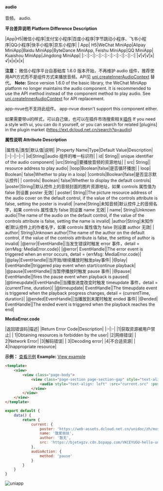 #### audio
音频。
audio.

**平台差异说明**
**Platform Difference Description**

|App|H5|微信小程序|支付宝小程序|百度小程序|字节跳动小程序、飞书小程序|QQ小程序|快手小程序|京东小程序|
| App| H5|WeChat MiniApp|Alipay MiniApp|Baidu MiniApp|ByteDance MiniApp, Feishu MiniApp|QQ MiniApp| Kuaishou MiniApp|Jingdong MiniApp|
|:-:|:-:|:-:|:-:|:-:|:-:|:-:|:-:|:-:|
|√|√|√|x|√|x|x|x|x|

**注意：** 微信小程序平台自基础库 1.6.0 版本开始，不再维护 audio 组件，推荐使用API方式而不是组件方式来播放音频。API见 [uni.createInnerAudioContext](/api/media/audio-context?id=createinneraudiocontext) 替代。
**Note:** Since version 1.6.0 of the basic library, the WeChat MiniApp platform no longer maintains the audio component. It is recommended to use the API method instead of the component method to play audio. See [uni.createInnerAudioContext](/api/media/audio-context?id=createinneraudiocontext) for API replacement.

app-nvue也不支持此组件。
app-nvue doesn't support this component either.

如果需要带ui的样式，可以自己做，也可以在插件市场搜索相关[插件](https://ext.dcloud.net.cn/search?q=audio)
If you need a style with ui, you can do it yourself, or you can search for related [plugins] in the plugin market (https://ext.dcloud.net.cn/search?q=audio)

**属性说明**
**Attribute Description**

|属性名|类型|默认值|说明|
|Property Name|Type|Default Value|Description|
|:-|:-|:-|:-|
|id|String||audio 组件的唯一标识符|
| id| String|| unique identifier of the audio component|
|src|String||要播放音频的资源地址|
| src| String|| resource address to play audio|
|loop|Boolean|false|是否循环播放|
| loop| Boolean| false|Whether to play in a loop|
|controls|Boolean|false|是否显示默认控件|
| controls| Boolean| false|Whether to display the default controls|
|poster|String||默认控件上的音频封面的图片资源地址，如果 controls 属性值为 false 则设置 poster 无效|
| poster| String||The picture resource address of the audio cover on the default control, if the value of the controls attribute is false, setting the poster is invalid|
|name|String|未知音频|默认控件上的音频名字，如果 controls 属性值为 false 则设置 name 无效|
| name| String|Unknown audio|The name of the audio on the default control, if the value of the controls attribute is false, setting the name is invalid|
|author|String|未知作者|默认控件上的作者名字，如果 controls 属性值为 false 则设置 author 无效|
| author| String|Unknown author|The name of the author on the default control, if the value of the controls attribute is false, the setting of author is invalid|
|@error|EventHandle||当发生错误时触发 error 事件，detail = {errMsg: MediaError.code}|
|@error| EventHandle||The error event is triggered when an error occurs, detail = {errMsg: MediaError.code}|
|@play|EventHandle||当开始/继续播放时触发play事件|
|@play| EventHandle||triggered play event when start/continue playback|
|@pause|EventHandle||当暂停播放时触发 pause 事件|
|@pause| EventHandle||fires the pause event when playback is paused|
|@timeupdate|EventHandle||当播放进度改变时触发 timeupdate 事件，detail = {currentTime, duration}|
|@timeupdate| EventHandle||The timeupdate event is triggered when the playback progress changes, detail = {currentTime, duration}|
|@ended|EventHandle||当播放到末尾时触发 ended 事件|
|@ended| EventHandle||The ended event is triggered when the playback reaches the end|

**MediaError.code**

|返回错误码|描述|
|Return Error Code|Description|
|:-|:-|
|1|获取资源被用户禁止|
| 1|Obtaining resources is forbidden by the user|
|2|网络错误|
| 2|Network Error|
|3|解码错误|
| 3|Decoding error|
|4|不合适资源|
| 4|Inappropriate resource|

**示例：** [查看示例](https://hellouniapp.dcloud.net.cn/pages/component/audio/audio)
**Example:** [View example](https://hellouniapp.dcloud.net.cn/pages/component/audio/audio)
 
```html
<template>
	<view>
		<view class="page-body">
			<view class="page-section page-section-gap" style="text-align: center;">
				<audio style="text-align: left" :src="current.src" :poster="current.poster" :name="current.name" :author="current.author" :action="audioAction" controls></audio>
			</view>
		</view>
	</view>
</template>
```


```javascript
export default {
	data() {
		return {
			current: {
				poster: 'https://web-assets.dcloud.net.cn/unidoc/zh/music-a.png',
				name: '致爱丽丝',
				author: '暂无',
				src: 'https://bjetxgzv.cdn.bspapp.com/VKCEYUGU-hello-uniapp/2cc220e0-c27a-11ea-9dfb-6da8e309e0d8.mp3',
			},
			audioAction: {
				method: 'pause'
			}
		}
	}
}
```

![uniapp](https://web-assets.dcloud.net.cn/unidoc/zh/audio.png)
